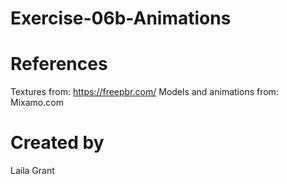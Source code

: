 # Exercise-06b-Animations

# References

Textures from: https://freepbr.com/
Models and animations from: Mixamo.com

# Created by 
Laila Grant
